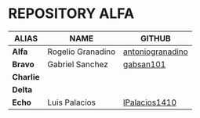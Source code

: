 # REPOSITORY ALFA

|      ALIAS   |       NAME   |  GITHUB    |
|-------------|--------------|------------|        
|     **Alfa**    |   Rogelio Granadino      |  [antoniogranadino](https://github.com/antoniogranadino)     |
|**Bravo**|      Gabriel Sanchez| [gabsan101](https://github.com/gabsan101)
|**Charlie**||
|**Delta**||
|**Echo**|Luis Palacios|  [lPalacios1410](https://github.com/lpalacios1410) 
